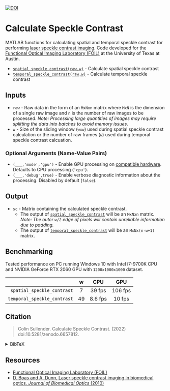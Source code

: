 [![DOI](https://zenodo.org/badge/DOI/10.5281/zenodo.6657812.svg)](https://doi.org/10.5281/zenodo.6657812)

# Calculate Speckle Contrast

MATLAB functions for calculating spatial and temporal speckle contrast for performing [laser speckle contrast imaging](https://foil.bme.utexas.edu/project/laser-speckle-contrast-imaging/). Code developed for the [Functional Optical Imaging Laboratory (FOIL)](https://foil.bme.utexas.edu/) at the University of Texas at Austin.

* [`spatial_speckle_contrast(raw,w)`](spatial_speckle_contrast.m) - Calculate spatial speckle contrast
* [`temporal_speckle_contrast(raw,w)`](temporal_speckle_contrast.m) - Calculate temporal speckle contrast

## Inputs

* `raw` - Raw data in the form of an `MxNxn` matrix where `MxN` is the dimension of a single raw image and `n` is the number of raw images to be processed. _Note: Processing large quantities of images may require splitting the data into batches to avoid memory issues._
* `w` - Size of the sliding window (`wxw`) used during spatial speckle contrast calculation or the number of raw frames (`w`) used during temporal speckle contrast calcuation.

### Optional Arguments (Name-Value Pairs)

* `(___,'mode','gpu')` - Enable GPU processing on [compatible hardware](https://www.mathworks.com/help/parallel-computing/gpu-support-by-release.html). Defaults to CPU processing (`'cpu'`).
* `(___,'debug',true)` - Enable verbose diagnostic information about the processing. Disabled by default (`false`).

## Output

* `sc` - Matrix containing the calculated speckle contrast.
  * The output of [`spatial_speckle_contrast`](spatial_speckle_contrast.m) will be an `MxNxn` matrix. _Note: The outer `w/2` edge of pixels will contain unreliable information due to padding._
  * The output of [`temporal_speckle_contrast`](temporal_speckle_contrast.m) will be an `MxNx(n-w+1)` matrix.

## Benchmarking

Tested performance on PC running Windows 10 with Intel i7-9700K CPU and NVIDIA GeForce RTX 2060 GPU with `1200x1000x1000` dataset.

|                             |  w |   CPU   |   GPU   |
|----------------------------:|:--:|:-------:|:-------:|
|  `spatial_speckle_contrast` |  7 |  39 fps | 106 fps |
| `temporal_speckle_contrast` | 49 | 8.6 fps |  10 fps |

## Citation

> Colin Sullender. Calculate Speckle Contrast. (2022) doi:10.5281/zenodo.6657812.

<details><summary>BibTeX</summary>

```bibtex
@software{sullender:10.5281/zenodo.6657812,
  author       = {Colin Sullender},
  title        = {Calculate Speckle Contrast},
  month        = jun,
  year         = 2022,
  publisher    = {Zenodo},
  version      = {v1},
  doi          = {10.5281/zenodo.6657812},
  url          = {https://doi.org/10.5281/zenodo.6657812}
}
```

</details>

## Resources

* [Functional Optical Imaging Laboratory (FOIL)](https://foil.bme.utexas.edu/)
* [D. Boas and A. Dunn, Laser speckle contrast imaging in biomedical optics. _Journal of Biomedical Optics_ (2010)](https://doi.org/10.1117/1.3285504)
